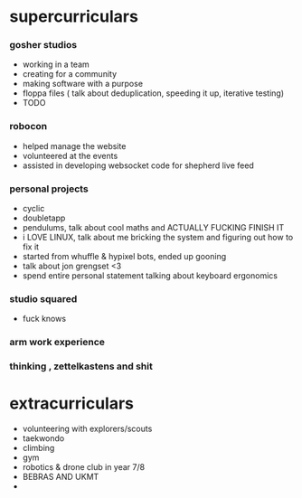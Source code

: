 # supercurriculars
### gosher studios
- working in a team
- creating for a community 
- making software with a purpose 
- floppa files ( talk about deduplication, speeding it up, iterative testing)
- TODO


### robocon
- helped manage the website
-  volunteered at the events
-  assisted in developing websocket code for shepherd live feed

### personal projects
- cyclic
- doubletapp
-  pendulums, talk about cool maths and ACTUALLY FUCKING FINISH IT
-  i LOVE LINUX, talk about me bricking the system and figuring out how to fix it
- started from whuffle & hypixel bots, ended up gooning
- talk about jon grengset <3
- spend entire personal statement talking about keyboard ergonomics

### studio squared
- fuck knows 

### arm work experience



### thinking , zettelkastens and shit 

# extracurriculars
- volunteering with explorers/scouts
- taekwondo
-  climbing
- gym
- robotics & drone club in year 7/8
-  BEBRAS AND UKMT
- 
